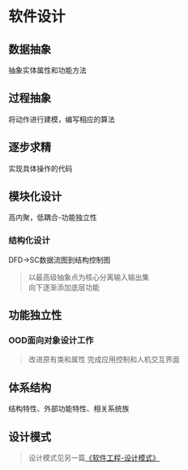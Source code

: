 # 软件设计
## 数据抽象
抽象实体属性和功能方法


## 过程抽象
将动作进行建模，编写相应的算法


## 逐步求精
实现具体操作的代码


## 模块化设计
高内聚，低耦合-功能独立性

### 结构化设计
DFD->SC数据流图到结构控制图  
> 以最高级抽象点为核心分离输入输出集  
> 向下逐渐添加底层功能

## 功能独立性
### OOD面向对象设计工作
> 改进原有类和属性
> 完成应用控制和人机交互界面


## 体系结构
结构特性、外部功能特性、相关系统族

## 设计模式
> 设计模式见另一篇[《软件工程-设计模式》](https://www.cnblogs.com/ye-buaascse/p/10753219.html)